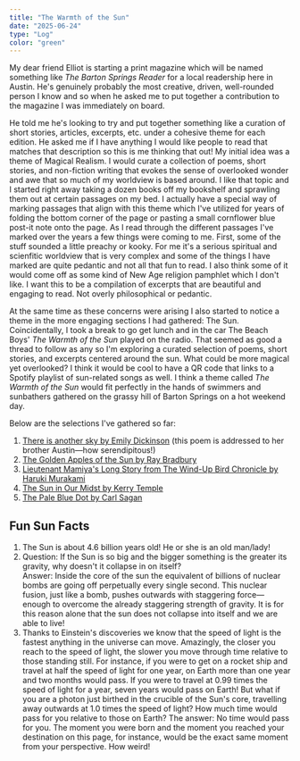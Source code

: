 ```yaml
---
title: "The Warmth of the Sun"
date: "2025-06-24"
type: "Log"
color: "green"
---
```


My dear friend Elliot is starting a print magazine which will be named something like *The Barton Springs Reader* for a local readership here in Austin. He's genuinely probably the most creative, driven, well-rounded person I know and so when he asked me to put together a contribution to the magazine I was immediately on board.

He told me he's looking to try and put together something like a curation of short stories, articles, excerpts, etc. under a cohesive theme for each edition. He asked me if I have anything I would like people to read that matches that description so this is me thinking that out! My initial idea was a theme of Magical Realism. I would curate a collection of poems, short stories, and non-fiction writing that evokes the sense of overlooked wonder and awe that so much of my worldview is based around. I like that topic and I started right away taking a dozen books off my bookshelf and sprawling them out at certain passages on my bed. I actually have a special way of marking passages that align with this theme which I've utilized for years of folding the bottom corner of the page or pasting a small cornflower blue post-it note onto the page. As I read through the different passages I've marked over the years a few things were coming to me. First, some of the stuff sounded a little preachy or kooky. For me it's a serious spiritual and scienfitic worldview that is very complex and some of the things I have marked are quite pedantic and not all that fun to read. I also think some of it would come off as some kind of New Age religion pamphlet which I don't like. I want this to be a compilation of excerpts that are beautiful and engaging to read. Not overly philosophical or pedantic. 

At the same time as these concerns were arising I also started to notice a theme in the more engaging sections I had gathered: The Sun. Coincidentally, I took a break to go get lunch and in the car The Beach Boys' *The Warmth of the Sun* played on the radio. That seemed as good a thread to follow as any so I'm exploring a curated selection of poems, short stories, and excerpts centered around the sun. What could be more magical yet overlooked? I think it would be cool to have a QR code that links to a Spotify playlist of sun-related songs as well. I think a theme called *The Warmth of the Sun* would fit perfectly in the hands of swimmers and sunbathers gathered on the grassy hill of Barton Springs on a hot weekend day. 

Below are the selections I've gathered so far:

1. [There is another sky by Emily Dickinson](https://allpoetry.com/There-is-another-sky) (this poem is addressed to her brother Austin—how serendipitous!)
2. [The Golden Apples of the Sun by Ray Bradbury](https://s3.us-west-1.wasabisys.com/luminist/EB/B/Bradbury%20-%20The%20Golden%20Apples%20of%20the%20Sun.pdf)
3. [Lieutenant Mamiya's Long Story from The Wind-Up Bird Chronicle by Haruki Murakami](https://deadword.com/site1/place/murakami/index.html)
4. [The Sun in Our Midst by Kerry Temple](https://magazine.nd.edu/stories/the-sun-in-our-midst/)
4. [The Pale Blue Dot by Carl Sagan](https://www.planetary.org/worlds/pale-blue-dot)

## Fun Sun Facts

1. The Sun is about 4.6 billion years old! He or she is an old man/lady!
2. Question: If the Sun is so big and the bigger something is the greater its gravity, why doesn't it collapse in on itself?     
Answer: Inside the core of the sun the equivalent of billions of nuclear bombs are going off perpetually every single second. This nuclear fusion, just like a bomb, pushes outwards with staggering force—enough to overcome the already staggering strength of gravity. It is for this reason alone that the sun does not collapse into itself and we are able to live!
3. Thanks to Einstein's discoveries we know that the speed of light is the fastest anything in the universe can move. Amazingly, the closer you reach to the speed of light, the slower you move through time relative to those standing still. For instance, if you were to get on a rocket ship and travel at half the speed of light for one year, on Earth more than one year and two months would pass. If you were to travel at 0.99 times the speed of light for a year, seven years would pass on Earth! But what if you are a photon just birthed in the crucible of the Sun's core, travelling away outwards at 1.0 times the speed of light? How much time would pass for you relative to those on Earth? The answer: No time would pass for you. The moment you were born and the moment you reached your destination on this page, for instance, would be the exact same moment from your perspective. How weird!